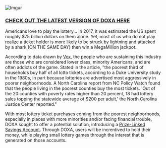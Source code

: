 ![Imgur](https://i.imgur.com/OBwX1EY.png)

### [CHECK OUT THE LATEST VERSION OF DOXA HERE](https://github.com/brennanfife/doxa)

Americans love to play the lottery... In 2017, it was estimated the US spent roughly $75 billion dollars on them alone. Yet, most of us who do not play realize a ticket holder is more likely to be struck by lightning and attacked by a shark (ON THE SAME DAY) then win a MegaMillion jackpot. 

According to data drawn by [Vox](https://www.vox.com/identities/2016/1/13/10763268/lottery-poor-prey), the people who are sustaining this industry are those who are considered lower class, minority Americans, and are often addicts of the game. Stated in the article, "the poorest third of households buy half of all lotto tickets, according to a Duke University study in the 1980s, in part because lotteries are advertised most aggressively in poorer neighborhoods. A North Carolina report from NC Policy Watch found that the people living in the poorest counties buy the most tickets. 'Out of the 20 counties with poverty rates higher than 20 percent, 18 had lottery sales topping the statewide average of $200 per adult,' the North Carolina Justice Center reported."

With most lottery ticket purchases coming from the poorest neighborhoods, especially in places with more minorities and/or facing financial trouble, DOXA sought to offer a potential solution, introducing a [Prize-Linked Savings Account](https://en.wikipedia.org/wiki/Prize-linked_savings_account). Through DOXA, users will be increntived to hold their money, while playing small lottery games through the interest that is generated on those accounts. 
